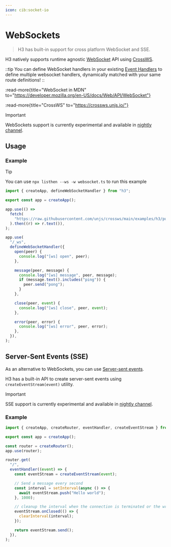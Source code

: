 ```yaml
---
icon: cib:socket-io
---
```


# WebSockets

> H3 has built-in support for cross platform WebSocket and SSE.

H3 natively supports runtime agnostic [WebSocket](https://developer.mozilla.org/en-US/docs/Web/API/WebSocket) API using [CrossWS](https://crossws.unjs.io/).

::tip
You can define WebSocket handlers in your existing [Event Handlers](/guide/event-handler) to define multiple websocket handlers, dynamically matched with your same route definitions!
::

:read-more{title="WebSocket in MDN" to="https://developer.mozilla.org/en-US/docs/Web/API/WebSocket"}

:read-more{title="CrossWS" to="https://crossws.unjs.io/"}

> [!IMPORTANT]
> WebSockets support is currently experimental and available in [nightly channel](/guide/nightly).

## Usage

### Example

> [!TIP]
> You can use `npx listhen --ws -w websocket.ts` to run this example

<!-- automd:file code src="../../examples/websocket.ts" -->

```ts [websocket.ts]
import { createApp, defineWebSocketHandler } from "h3";

export const app = createApp();

app.use(() =>
  fetch(
    "https://raw.githubusercontent.com/unjs/crossws/main/examples/h3/public/index.html",
  ).then((r) => r.text()),
);

app.use(
  "/_ws",
  defineWebSocketHandler({
    open(peer) {
      console.log("[ws] open", peer);
    },

    message(peer, message) {
      console.log("[ws] message", peer, message);
      if (message.text().includes("ping")) {
        peer.send("pong");
      }
    },

    close(peer, event) {
      console.log("[ws] close", peer, event);
    },

    error(peer, error) {
      console.log("[ws] error", peer, error);
    },
  }),
);
```

<!-- /automd -->

## Server-Sent Events (SSE)

As an alternative to WebSockets, you can use [Server-sent events](https://developer.mozilla.org/en-US/docs/Web/API/Server-sent_events).

H3 has a built-in API to create server-sent events using `createEventStream(event)` utility.

> [!IMPORTANT]
> SSE support is currently experimental and available in [nightly channel](/guide/nightly).

### Example

<!-- automd:file code src="../../examples/server-sent-events.ts" -->

```ts [server-sent-events.ts]
import { createApp, createRouter, eventHandler, createEventStream } from "h3";

export const app = createApp();

const router = createRouter();
app.use(router);

router.get(
  "/",
  eventHandler((event) => {
    const eventStream = createEventStream(event);

    // Send a message every second
    const interval = setInterval(async () => {
      await eventStream.push("Hello world");
    }, 1000);

    // cleanup the interval when the connection is terminated or the writer is closed
    eventStream.onClosed(() => {
      clearInterval(interval);
    });

    return eventStream.send();
  }),
);
```

<!-- /automd -->
